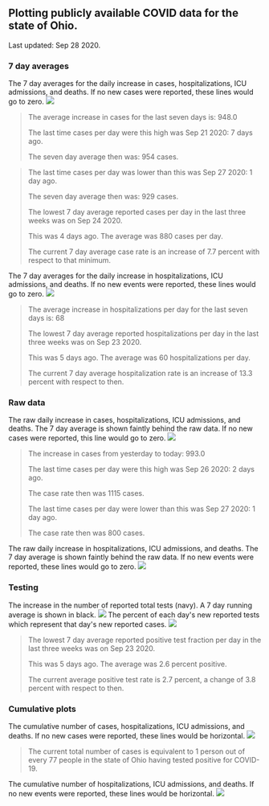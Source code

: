 ## Plotting publicly available COVID data for the state of Ohio. 

Last updated: Sep 28 2020. 

### 7 day averages
The 7 day averages for the daily increase in cases, hospitalizations, ICU admissions, and deaths. If no new cases were reported, these lines would go to zero.
![](7dayaverage_cases.png)

>The average increase in cases for the last seven days is: 948.0
>
>The last time cases per day were this high was Sep 21 2020: 7 days ago.
>
>The seven day average then was: 954 cases.

>
>The last time cases per day was lower than this was Sep 27 2020: 1 day ago.
>
>The seven day average then was: 929 cases.
>
>The lowest 7 day average reported cases per day in the last three weeks was on Sep 24 2020.
>
>This was 4 days ago. The average was 880 cases per day.
>
>The current 7 day average case rate is an increase of 7.7 percent with respect to that minimum.

The 7 day averages for the daily increase in hospitalizations, ICU admissions, and deaths. If no new events were reported, these lines would go to zero.
![](7dayaverage_hospital.png)

>The average increase in hospitalizations per day for the last seven days is: 68
>
>The lowest 7 day average reported hospitalizations per day in the last three weeks was on Sep 23 2020.
>
>This was 5 days ago. The average was 60 hospitalizations per day.
>
>The current 7 day average hospitalization rate is an increase of 13.3 percent with respect to then.

### Raw data
The raw daily increase in cases, hospitalizations, ICU admissions, and deaths. The 7 day average is shown faintly behind the raw data. If no new cases were reported, this line would go to zero.
![](DailyCases.png)

>The increase in cases from yesterday to today: 993.0 
>
>The last time cases per day were this high was Sep 26 2020: 2 days ago. 
>
>The case rate then was 1115 cases.
>
>The last time cases per day were lower than this was Sep 27 2020: 1 day ago. 
>
>The case rate then was 800 cases.

The raw daily increase in hospitalizations, ICU admissions, and deaths. The 7 day average is shown faintly behind the raw data. If no new events were reported, these lines would go to zero.
![](DailyHospitalizations.png)

### Testing

The increase in the number of reported total tests (navy). A 7 day running average is shown in black.
![](DailyTests.png)
The percent of each day's new reported tests which represent that day's new reported cases.
![](percentpositive_tests.png)

>The lowest 7 day average reported positive test fraction per day in the last three weeks was on Sep 23 2020.
>
>This was 5 days ago. The average was 2.6 percent positive. 
>
>The current average positive test rate is 2.7 percent, a change of 3.8 percent with respect to then. 

### Cumulative plots
The cumulative number of cases, hospitalizations, ICU admissions, and deaths. If no new cases were reported, these lines would be horizontal.
![](Cases.png)

>The current total number of cases is equivalent to 1 person out of every 77 people in the state of Ohio having tested positive for COVID-19.

The cumulative number of hospitalizations, ICU admissions, and deaths. If no new events were reported, these lines would be horizontal.
![](Hospitalizations.png)
